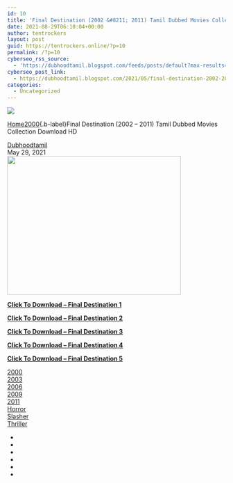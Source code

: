 ```yaml
---
id: 10
title: 'Final Destination (2002 &#8211; 2011) Tamil Dubbed Movies Collection Download HD'
date: 2021-08-29T06:10:04+00:00
author: tentrockers
layout: post
guid: https://tentrockers.online/?p=10
permalink: /?p=10
cyberseo_rss_source:
  - 'https://dubhoodtamil.blogspot.com/feeds/posts/default?max-results=150&start-index=1'
cyberseo_post_link:
  - https://dubhoodtamil.blogspot.com/2021/05/final-destination-2002-2011-tamil.html
categories:
  - Uncategorized
---
```

<div class="media_block">
  <img src="https://1.bp.blogspot.com/-Vf9Or4fHkDU/YLH3eqHF0wI/AAAAAAAADC0/2a8h3WjqL-w6ZGqeYIG8rHwRAWQrqKU_gCNcBGAsYHQ/s72-w400-h319-c/81kkd1asv9L._AC_SL1291_.jpg" class="media_thumbnail" />
</div><nav id="breadcrumb">

[Home](https://dubhoodtamil.blogspot.com/)<em class="delimiter"></em>[2000](https://dubhoodtamil.blogspot.com/search/label/2000){.b-label}<em class="delimiter"></em><span class="current">Final Destination (2002 &#8211; 2011) Tamil Dubbed Movies Collection Download HD</span></nav> 

<div class="post-meta">
  <span class="post-author"><a href="https://www.blogger.com/profile/07564054791506168626" target="_blank" title="Dubhoodtamil" rel="noopener">Dubhoodtamil</a></span><br /> <span class="post-date published" datetime="2021-05-29T13:48:00+05:30">May 29, 2021</span>
</div>

<div class="post-body post-content" readability="0.14851485148515">
  <div class="separator">
    <a href="https://1.bp.blogspot.com/-Vf9Or4fHkDU/YLH3eqHF0wI/AAAAAAAADC0/2a8h3WjqL-w6ZGqeYIG8rHwRAWQrqKU_gCNcBGAsYHQ/s1290/81kkd1asv9L._AC_SL1291_.jpg" imageanchor="1"><img loading="lazy" border="0" data-original-height="1026" data-original-width="1290" height="319" src="https://1.bp.blogspot.com/-Vf9Or4fHkDU/YLH3eqHF0wI/AAAAAAAADC0/2a8h3WjqL-w6ZGqeYIG8rHwRAWQrqKU_gCNcBGAsYHQ/w400-h319/81kkd1asv9L._AC_SL1291_.jpg" width="400" /></a>
  </div>
  
  <p>
    <b><span><a href="https://dubhoodtamil.blogspot.com/2021/05/final-destination-2000-tamil-dubbed.html" target="_blank" rel="noopener">Click To Download &#8211;&nbsp;Final Destination 1</a></span></b>
  </p>
  
  <p>
    <b><span><a href="https://dubhoodtamil.blogspot.com/2021/05/final-destination-2-2003-tamil-dubbed.html" target="_blank" rel="noopener">Click To Download &#8211;&nbsp;Final Destination 2</a></span></b>
  </p>
  
  <p>
    <b><span><a href="https://dubhoodtamil.blogspot.com/2021/05/final-destination-3-2006-english-tamil.html" target="_blank" rel="noopener">Click To Download &#8211;&nbsp;Final Destination 3</a></span></b>
  </p>
  
  <p>
    <b><span><a href="https://dubhoodtamil.blogspot.com/2021/05/the-final-destination-4-2009-tamil.html" target="_blank" rel="noopener">Click To Download &#8211;&nbsp;Final Destination 4</a></span></b>
  </p>
  
  <p>
    <b><span><a href="https://dubhoodtamil.blogspot.com/2021/05/final-destination-5-2011-tamil-dubbed.html" target="_blank" rel="noopener">Click To Download &#8211;&nbsp;Final Destination 5</a></span></b>
  </p>
</div>

<div class="post-labels">
  <div class="label-head Label">
    <a class="label-link" href="https://dubhoodtamil.blogspot.com/search/label/2000" rel="tag">2000</a><br /> <a class="label-link" href="https://dubhoodtamil.blogspot.com/search/label/2003" rel="tag">2003</a><br /> <a class="label-link" href="https://dubhoodtamil.blogspot.com/search/label/2006" rel="tag">2006</a><br /> <a class="label-link" href="https://dubhoodtamil.blogspot.com/search/label/2009" rel="tag">2009</a><br /> <a class="label-link" href="https://dubhoodtamil.blogspot.com/search/label/2011" rel="tag">2011</a><br /> <a class="label-link" href="https://dubhoodtamil.blogspot.com/search/label/Horror" rel="tag">Horror</a><br /> <a class="label-link" href="https://dubhoodtamil.blogspot.com/search/label/Slasher" rel="tag">Slasher</a><br /> <a class="label-link" href="https://dubhoodtamil.blogspot.com/search/label/Thriller" rel="tag">Thriller</a>
  </div>
</div>

<div class="post-share">
  <ul class="share-links social social-color">
    <li class="facebook">
    </li>
    <li class="twitter">
    </li>
    <li class="pinterest">
    </li>
    <li class="linkedin">
    </li>
    <li class="whatsapp whatsapp-desktop">
    </li>
    <li class="email">
    </li>
  </ul>
</div>